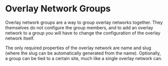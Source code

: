 # Overlay Network Groups

Overlay network groups are a way to group overlay networks together. They
themselves do not configure the group members, and to add an overlay network to
a group you will have to change the configuration of the overlay network
itself.

The only required properties of the overlay network are name and slug (where
the slug can be automatically generated from the name). Optionally, a group can
be tied to a certain site, much like a single overlay network can.

